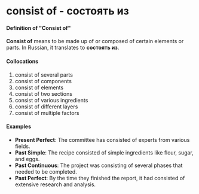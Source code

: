 # consist of - состоять из

#### Definition of "Consist of"

**Consist of** means to be made up of or composed of certain elements or parts. In Russian, it translates to **состоять из**.

#### Collocations

1. consist of several parts
2. consist of components
3. consist of elements
4. consist of two sections
5. consist of various ingredients
6. consist of different layers
7. consist of multiple factors

#### Examples

- **Present Perfect**: The committee has consisted of experts from various fields.
- **Past Simple**: The recipe consisted of simple ingredients like flour, sugar, and eggs.
- **Past Continuous**: The project was consisting of several phases that needed to be completed.
- **Past Perfect**: By the time they finished the report, it had consisted of extensive research and analysis.